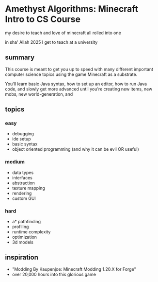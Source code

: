 # Amethyst Algorithms: Minecraft Intro to CS Course

my desire to teach and love of minecraft all rolled into one

in sha' Allah 2025 I get to teach at a university

## summary

This course is meant to get you up to speed with many different important computer science topics using the game Minecraft as a substrate.

You'll learn basic Java syntax, how to set up an editor, how to run Java code, and slowly get more advanced until you're creating new items, new mobs, new world-generation, and 

## topics

### easy

- debugging
- ide setup
- basic syntax
- object oriented programming (and why it can be evil OR useful)

### medium

- data types
- interfaces
- abstraction
- texture mapping
- rendering
- custom GUI

### hard

- a* pathfinding
- profiling
- runtime complexity
- optimization
- 3d models

## inspiration
- "Modding By Kaupenjoe: Minecraft Modding 1.20.X for Forge"
- over 20,000 hours into this glorious game
